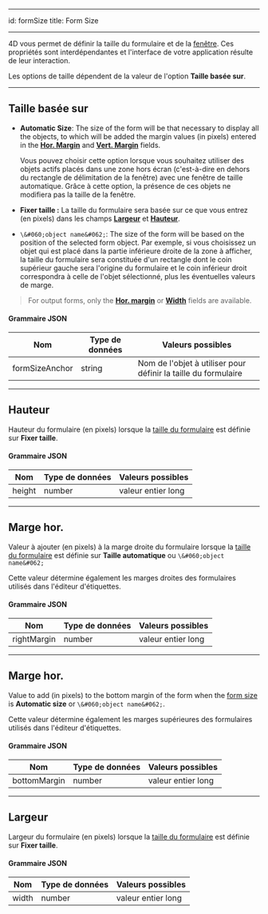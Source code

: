 - - -
id: formSize title: Form Size
- - -


4D vous permet de définir la taille du formulaire et de la [fenêtre](properties_WindowSize.md). Ces propriétés sont interdépendantes et l'interface de votre application résulte de leur interaction.

Les options de taille dépendent de la valeur de l'option **Taille basée sur**.

---
## Taille basée sur


*   **Automatic Size**: The size of the form will be that necessary to display all the objects, to which will be added the margin values (in pixels) entered in the [**Hor. Margin**](#hor-margin) and [**Vert. Margin**](#vert-margin) fields.

    Vous pouvez choisir cette option lorsque vous souhaitez utiliser des objets actifs placés dans une zone hors écran (c'est-à-dire en dehors du rectangle de délimitation de la fenêtre) avec une fenêtre de taille automatique. Grâce à cette option, la présence de ces objets ne modifiera pas la taille de la fenêtre.


*   **Fixer taille :** La taille du formulaire sera basée sur ce que vous entrez (en pixels) dans les champs [**Largeur**](#width) et [**Hauteur**](#height).

*   `\&#060;object name&#062;`: The size of the form will be based on the position of the selected form object. Par exemple, si vous choisissez un objet qui est placé dans la partie inférieure droite de la zone à afficher, la taille du formulaire sera constituée d'un rectangle dont le coin supérieur gauche sera l'origine du formulaire et le coin inférieur droit correspondra à celle de l'objet sélectionné, plus les éventuelles valeurs de marge.


> For output forms, only the [**Hor. margin**](#hor-margin) or [**Width**](#width) fields are available.


#### Grammaire JSON

| Nom            | Type de données | Valeurs possibles                                              |
| -------------- | --------------- | -------------------------------------------------------------- |
| formSizeAnchor | string          | Nom de l'objet à utiliser pour définir la taille du formulaire |

---
## Hauteur

Hauteur du formulaire (en pixels) lorsque la [taille du formulaire](#size-based-on) est définie sur **Fixer taille**.


#### Grammaire JSON

| Nom    | Type de données | Valeurs possibles  |
| ------ | --------------- | ------------------ |
| height | number          | valeur entier long |


---
## Marge hor.

Valeur à ajouter (en pixels) à la marge droite du formulaire lorsque la [taille du formulaire](#size-based-on) est définie sur **Taille automatique** ou `\&#060;object name&#062;`


Cette valeur détermine également les marges droites des formulaires utilisés dans l'éditeur d'étiquettes.

#### Grammaire JSON

| Nom         | Type de données | Valeurs possibles  |
| ----------- | --------------- | ------------------ |
| rightMargin | number          | valeur entier long |


---

## Marge hor.

Value to add (in pixels) to the bottom margin of the form when the [form size](#size-based-on) is **Automatic size** or `\&#060;object name&#062;`.

Cette valeur détermine également les marges supérieures des formulaires utilisés dans l'éditeur d'étiquettes.

#### Grammaire JSON

| Nom          | Type de données | Valeurs possibles  |
| ------------ | --------------- | ------------------ |
| bottomMargin | number          | valeur entier long |


---
## Largeur

Largeur du formulaire (en pixels) lorsque la [taille du formulaire](#size-based-on) est définie sur **Fixer taille**.


#### Grammaire JSON

| Nom   | Type de données | Valeurs possibles  |
| ----- | --------------- | ------------------ |
| width | number          | valeur entier long |
